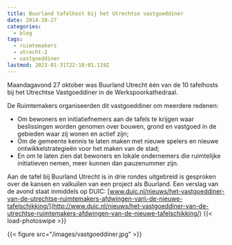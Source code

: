 ```yaml
---
title: Buurland tafelhost bij het Utrechtse vastgoeddiner
date: 2014-10-27
categories:
  - blog
tags:
  - ruimtemakers
  - utrecht-2
  - vastgoeddiner
lastmod: 2023-01-31T22:18:01.119Z
---
```


Maandagavond 27 oktober was Buurland Utrecht één van de 10 tafelhosts bij het Utrechtse Vastgoeddiner in de Werkspoorkathedraal.

De Ruimtemakers organiseerden dit vastgoeddiner om meerdere redenen:
- Om bewoners en initiatiefnemers aan de tafels te krijgen waar beslissingen worden genomen over bouwen, grond en vastgoed in de gebieden waar zij wonen en actief zijn;
- Om de gemeente kennis te laten maken met nieuwe spelers en nieuwe ontwikkelstrategieën voor het maken van de stad;
- En om te laten zien dat bewoners en lokale ondernemers die ruimtelijke initiatieven nemen, meer kunnen dan pauzenummer zijn.
<!--more-->
Aan de tafel bij Buurland Utrecht is in drie rondes uitgebreid is gesproken over de kansen en valkuilen van een project als Buurland. Een verslag van de avond staat inmiddels op DUIC: [www.duic.nl/nieuws/het-vastgoeddiner-van-de-utrechtse-ruimtemakers-afdwingen-van\-de-nieuwe-tafelschikking/](http://www.duic.nl/nieuws/het-vastgoeddiner-van-de-utrechtse-ruimtemakers-afdwingen-van-de-nieuwe-tafelschikking/)
{{< load-photoswipe >}}

{{< figure src="/images/vastgoeddiner.jpg" >}}
